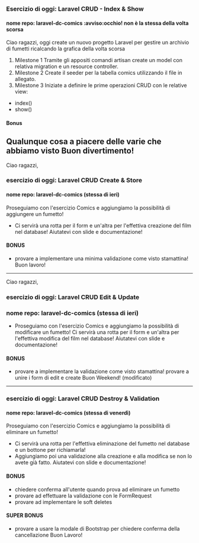 ### Esercizio di oggi: Laravel CRUD - Index & Show
#### nome repo: laravel-dc-comics :avviso:occhio! non è la stessa della volta scorsa
Ciao ragazzi,
oggi create un nuovo progetto Laravel per gestire un archivio di fumetti ricalcando la grafica della volta scorsa
1. Milestone 1
Tramite gli appositi comandi artisan create un model con relativa migration e un resource controller.
2. Milestone 2
Create il seeder per la tabella comics utilizzando il file in allegato.
3. Milestone 3
Iniziate a definire le prime operazioni CRUD con le relative view:
- index()
- show()
#### Bonus
Qualunque cosa a piacere delle varie che abbiamo visto
Buon divertimento!
---
Ciao ragazzi,
### esercizio di oggi: Laravel CRUD Create & Store
#### nome repo: laravel-dc-comics  (stessa di ieri)
Proseguiamo con l'esercizio Comics e aggiungiamo la possibilità di aggiungere un fumetto!
- Ci servirà una rotta per il form e un'altra per l'effettiva creazione del film nel database!
Aiutatevi con slide e documentazione!
#### BONUS
- provare a implementare una minima validazione come visto stamattina!
Buon lavoro!
---
Ciao ragazzi,
### esercizio di oggi: Laravel CRUD Edit & Update
### nome repo: laravel-dc-comics  (stessa di ieri)
- Proseguiamo con l'esercizio Comics e aggiungiamo la possibilità di modificare un fumetto!
Ci servirà una rotta per il form e un'altra per l'effettiva modifica del film nel database!
Aiutatevi con slide e documentazione!
#### BONUS
- provare a implementare la validazione come visto stamattina!
provare a unire i form di edit e create
Buon Weekend! (modificato) 
---
### esercizio di oggi: Laravel CRUD Destroy & Validation
#### nome repo: laravel-dc-comics  (stessa di venerdì)
Proseguiamo con l'esercizio Comics e aggiungiamo la possibilità di eliminare un fumetto!
- Ci servirà una rotta per l'effettiva eliminazione del fumetto nel database e un bottone per richiamarla!
- Aggiungiamo poi una validazione alla creazione e alla modifica se non lo avete già fatto.
Aiutatevi con slide e documentazione!
#### BONUS
- chiedere conferma all'utente quando prova ad eliminare un fumetto
- provare ad effettuare la validazione con le FormRequest
- provare ad implementare le soft deletes
#### SUPER BONUS
- provare a usare la modale di Bootstrap per chiedere conferma della cancellazione
Buon Lavoro!

